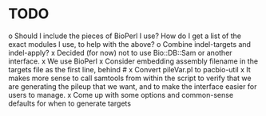 TODO
====

o Should I include the pieces of BioPerl I use? How do I get a list of the exact modules I use, to help with the above?
o Combine indel-targets and indel-apply?
x Decided (for now) not to use Bio::DB::Sam or another interface.
x We use BioPerl
x Consider embedding assembly filename in the targets file as the first line, behind #
x Convert pileVar.pl to pacbio-util
x It makes more sense to call samtools from within the script to verify that we are generating the pileup that we want, and to make the interface easier for users to manage.
x Come up with some options and common-sense defaults for when to generate targets
